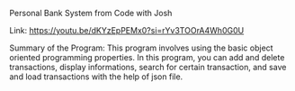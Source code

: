 Personal Bank System from Code with Josh 

Link: https://youtu.be/dKYzEpPEMx0?si=rYv3TOOrA4Wh0G0U

Summary of the Program:
This program involves using the basic object oriented programming properties. In this program, you can add and delete transactions, display informations, search for certain transaction, and save and load transactions with the help of json file.
